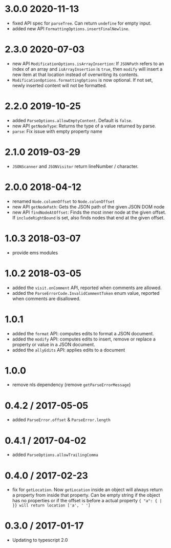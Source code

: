3.0.0 2020-11-13
==================

* fixed API spec for `parseTree`. Can return `undefine` for empty input.
* added new API `FormattingOptions.insertFinalNewline`.

2.3.0 2020-07-03
==================

* new API `ModificationOptions.isArrayInsertion`: If `JSONPath` refers to an index of an array and `isArrayInsertion`
  is `true`, then `modify` will insert a new item at that location instead of overwriting its contents.
* `ModificationOptions.formattingOptions` is now optional. If not set, newly inserted content will not be formatted.

2.2.0 2019-10-25
==================

* added `ParseOptions.allowEmptyContent`. Default is `false`.
* new API `getNodeType`: Returns the type of a value returned by parse.
* `parse`: Fix issue with empty property name

2.1.0 2019-03-29
==================

* `JSONScanner` and `JSONVisitor` return lineNumber / character.

2.0.0 2018-04-12
==================

* renamed `Node.columnOffset` to `Node.colonOffset`
* new API `getNodePath`: Gets the JSON path of the given JSON DOM node
* new API `findNodeAtOffset`: Finds the most inner node at the given offset. If `includeRightBound` is set, also finds
  nodes that end at the given offset.

1.0.3 2018-03-07
==================

* provide ems modules

1.0.2 2018-03-05
==================

* added the `visit.onComment` API, reported when comments are allowed.
* added the `ParseErrorCode.InvalidCommentToken` enum value, reported when comments are disallowed.

1.0.1
==================

* added the `format` API: computes edits to format a JSON document.
* added the `modify` API: computes edits to insert, remove or replace a property or value in a JSON document.
* added the `allyEdits` API: applies edits to a document

1.0.0
==================

* remove nls dependency (remove `getParseErrorMessage`)

0.4.2 / 2017-05-05
==================

* added `ParseError.offset` & `ParseError.length`

0.4.1 / 2017-04-02
==================

* added `ParseOptions.allowTrailingComma`

0.4.0 / 2017-02-23
==================

* fix for `getLocation`. Now `getLocation` inside an object will always return a property from inside that property. Can
  be empty string if the object has no properties or if the offset is before a actual
  property  `{ "a": { | }} will return location ['a', ' ']`

0.3.0 / 2017-01-17
==================

* Updating to typescript 2.0
